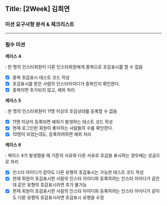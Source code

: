 ## **Title: [2Week] 김희연**

### **미션 요구사항 분석 & 체크리스트**

---

### 필수 미션

**케이스 4**

: 한 명의 인스타회원이 다른 인스타회원에게 중복으로 호감표시를 할 수 없음

- [x]  중복 호감표시 테스트 코드 작성
- [x]  호감표시를 받은 사람의 인스타아이디가 중복인지 확인한다.
- [x]  중복이면 추가되지 않고, 예외 처리

**케이스 5**

: 한 명의 인스타회원이 11명 이상의 호감상대를 등록할 수 없음

- [x]  11명 이상이 등록되면 예외가 발생하는 테스트 코드 작성
- [x]  현재 로그인한 회원이 좋아하는 사람들의 수를 확인한다.
- [x]  10명이 되었는데도, 등록하려하면 예외 처리

  **케이스 6**

: 케이스 4가 발생했을 때 기존의 사유와 다른 사유로 호감을 표시하는 경우에는 성공으로 처리

- [x]  인스타 아이디가 같아도 다른 유형의 호감표시는 가능한 테스트 코드 작성
- [x]  현재 회원이 호감표시한 사람의 인스타 아이디와 등록하려는 인스타 아이디가 같은데 같은 유형의 호감표시라면 추가 불가능
- [x]  현재 회원이 호감표시한 사람의 인스타 아이디와 등록하려는 인스타 아이디가 같아도 다른 유형의 호감표시라면 호감표시 유형을 수정